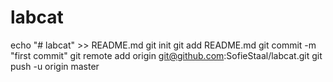 # labcat
echo "# labcat" >> README.md
git init
git add README.md
git commit -m "first commit"
git remote add origin git@github.com:SofieStaal/labcat.git
git push -u origin master
